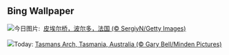 ## Bing Wallpaper
![](https://www.bing.com/th?id=OHR.PontBordeaux_ZH-CN7656263575_UHD.jpg&w=1000)今日图片: &nbsp;[皮埃尔桥，波尔多，法国 (© SergiyN/Getty Images)](https://www.bing.com/th?id=OHR.PontBordeaux_ZH-CN7656263575_UHD.jpg)
<br><br/>
![](https://www.bing.com/th?id=OHR.TasmansArch_EN-US4274981499_UHD.jpg&w=1000)Today: [Tasmans Arch, Tasmania, Australia (© Gary Bell/Minden Pictures)](https://www.bing.com/th?id=OHR.TasmansArch_EN-US4274981499_UHD.jpg)
<br><br/>
